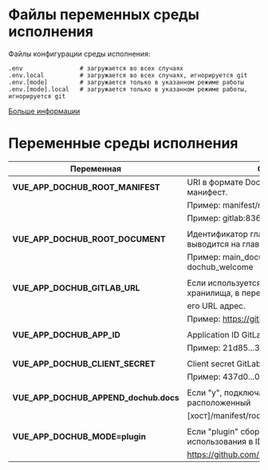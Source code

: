 # Файлы переменных среды исполнения

Файлы конфигурации среды исполнения:
```text
.env                # загружается во всех случаях
.env.local          # загружается во всех случаях, игнорируется git
.env.[mode]         # загружается только в указанном режиме работы
.env.[mode].local   # загружается только в указанном режиме работы, игнорируется git
```
[Больше информации](https://cli.vuejs.org/ru/guide/mode-and-env.html) 

# Переменные среды исполнения

|Переменная                              | Описание                                                                    |
|----------------------------------------|-----------------------------------------------------------------------------|
| **VUE_APP_DOCHUB_ROOT_MANIFEST**       | URI в формате DocHub на корневой манифест.                                  |
|                                        | Пример: manifest/root.yaml                                                  |
|                                        | Пример: gitlab:836:master@root.yaml                                         |
|                                        |                                                                             |
| **VUE_APP_DOCHUB_ROOT_DOCUMENT**       | Идентификатор главного документа (будет выводится на главной странице)      |
|                                        | Пример: main_document  По умолчанию: dochub_welcome                         |
|                                        |                                                                             |
| **VUE_APP_DOCHUB_GITLAB_URL**          | Если используется GitLab в качестве хранилища, в переменной указывается     |
|                                        | его URL адрес.                                                              |
|                                        | Пример: https://gitlab.local/                                               |
|                                        |                                                                             |
| **VUE_APP_DOCHUB_APP_ID**              | Application ID GitLab.                                                      |
|                                        | Пример: 21d85...350e5                                                       |
|                                        |                                                                             |
| **VUE_APP_DOCHUB_CLIENT_SECRET**       | Client secret GitLab.                                                       |
|                                        | Пример: 437d0...0a102                                                       |
|                                        |                                                                             |
| **VUE_APP_DOCHUB_APPEND_dochub.docs**  | Если "y", подключает манифест DocHab расположенный                          |
|                                        | \[хост]/manifest/root.yaml                                                  |
|                                        |                                                                             |
| **VUE_APP_DOCHUB_MODE=plugin**         | Если "plugin" сборка осуществляется для использования в IDEA плагине        |
|                                        | https://github.com/RabotaRu/DocHubIdeaPlugin                                |
